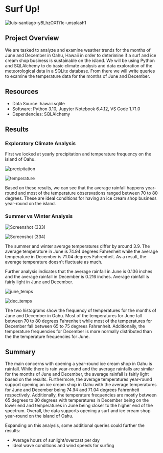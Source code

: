 # Surf Up!

![luis-santiago-y8LhzOXTi1c-unsplash1](https://user-images.githubusercontent.com/29410712/189554237-083bea85-cec3-41a3-8fa8-edf58ea3899c.jpg)

## Project Overview

We are tasked to analyze and examine weather trends for the months of June and December in Oahu, Hawaii in order to deterimine if a surf and ice cream shop business is sustainable on the island. We will be using Python and SQLAlchemy to do basic climate analysis and data exploration of the meteorological data in a SQLite database. From there we will write queries to examine the temperature data for the months of June and December. 

## Resources

+ Data Source: hawaii.sqlite
+ Software: Python 3.10, Jupyter Notebook 6.4.12, VS Code 1.71.0
+ Dependencies: SQLAlchemy

## Results

### Exploratory Climate Analysis

First we looked at yearly precipitation and temperature frequency on the island of Oahu.

![precipitation](https://user-images.githubusercontent.com/29410712/192974538-6f65bb3c-7ded-4cb4-b7d7-e2e0f9d360da.png)

![temperature](https://user-images.githubusercontent.com/29410712/192974611-86b1279b-ecaa-4e0e-b07d-d8f886b2b47b.png)

Based on these results, we can see that the average rainfall happens year-round and most of the temperature obsersvations ranged between 70 to 80 degrees. These are ideal conditions for having an ice cream shop business year-round on the island.

### Summer vs Winter Analysis

![Screenshot (333)](https://user-images.githubusercontent.com/29410712/192974729-32080fd5-8f4e-482e-8dc5-d923722c5d19.png)

![Screenshot (334)](https://user-images.githubusercontent.com/29410712/192974813-cdf57d58-ca57-4cd5-9295-bcb11a65ee5c.png)

The summer and winter average temperatures differ by around 3.9. The average temperature in June is 74.94 degrees Fahrenheit while the average temperature in December is 71.04 degrees Fahrenheit. As a result, the average temperature doesn't fluctuate as much.

Further analysis indicates that the average rainfall in June is 0.136 inches and the average rainfall in December is 0.216 inches. Average rainfall is fairly light in June and December.

![june_temps](https://user-images.githubusercontent.com/29410712/189558190-93c9982c-704b-4af6-9064-482fb42f7ff2.png)

![dec_temps](https://user-images.githubusercontent.com/29410712/189558202-befe4b08-7378-43e8-853c-c354bac5c6a0.png)

The two histograms show the frequency of temperatures for the months of June and December in Oahu. Most of the temperatures for June fall between 70 to 80 degrees Fahrenheit while most of the temperatures for December fall between 65 to 75 degrees Fahrenheit. Additionally, the temperature frequencies for December is more normally distributed than the the temperature frequencies for June.

## Summary

The main concerns with opening a year-round ice cream shop in Oahu is rainfall. While there is rain year-round and the average rainfalls are similar for the months of June and December, the average rainfall is fairly light based on the results. Furthermore, the average temperatures year-round support opening an ice cream shop in Oahu with the average temperatures for June and December being 74.94 and 71.04 degrees Fahrenheit respectively. Additionally, the temperature frequencies are mostly between 65 degrees to 80 degrees with temperatures in December being on the lower end and temperatures in June being closer to the higher end of the spectrum. Overall,  the data supports opening a surf and ice cream shop year-round on the island of Oahu.

Expanding on this analysis, some additional queries could further the results: 

+ Average hours of sunlight/overcast per day
+ Ideal wave conditions and wind speeds for surfing
